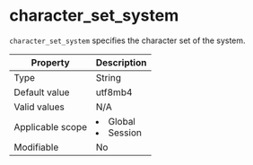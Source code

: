# character_set_system

`character_set_system` specifies the character set of the system.

| **Property** | **Description** |
|--------|------------------------------------------------------------------------------------------------------------|
| Type | String |
| Default value | utf8mb4 |
| Valid values | N/A |
| Applicable scope | <li> Global   <li> Session |
| Modifiable | No |
